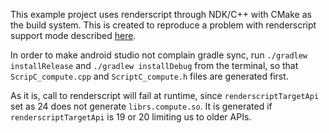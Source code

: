 This example project uses renderscript through NDK/C++ with CMake as the build system.
This is created to reproduce a problem with renderscript support mode described [here](https://stackoverflow.com/q/50627520/15139).

In order to make android studio not complain gradle sync, run `./gradlew installRelease` and `./gradlew installDebug` from the terminal, so that `ScripC_compute.cpp` and `ScriptC_compute.h` files are generated first.

As it is, call to renderscript will fail at runtime, since `renderscriptTargetApi` set as 24 does not generate `librs.compute.so`. It is generated if `renderscriptTargetApi` is 19 or 20 limiting us to older APIs.
